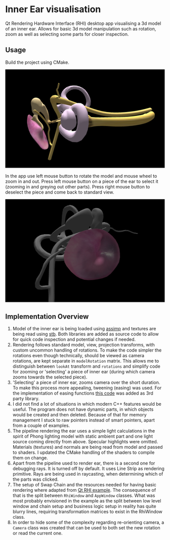 # Inner Ear visualisation

Qt Rendering Hardware Interface (RHI) desktop app visualising a 3d model of an inner ear.
Allows for basic 3d model manipulation such as rotation, zoom as well as selecting some parts for closer inspection.

## Usage

Build the project using CMake.

![Inner Ear seen from the app](./inner_ear.png)

In the app use left mouse button to rotate the model and mouse wheel to zoom in and out.
Press left mouse button on a piece of the ear to select it (zooming in and greying out other parts).
Press right mouse button to deselect the piece and come back to standard view.

![Tympanic Membrane closeup](./inner_ear_selected.png)

## Implementation Overview

1. Model of the inner ear is being loaded using [assimp](https://github.com/assimp/assimp) and textures are being read using [stb](https://github.com/nothings/stb).
Both libraries are added as source code to allow for quick code inspection and potential changes if needed.
2. Rendering follows standard model, view, projection transforms, with custom uncommon handling of rotations.
To make the code simpler the rotations even though technically, should be viewed as camera rotations, are kept separate
in `modelRotation` matrix. This allows me to distinguish between `lookAt` transform and `rotations` and simplify
code for zooming or 'selecting' a piece of inner ear (during which camera zooms towards the selected piece).
3. 'Selecting' a piece of inner ear, zooms camera over the short duration.
To make this process more appealing, tweening (easing) was used. 
For the implementation of easing functions [this code](https://github.com/nicolausYes/easing-functions) was added as 3rd party library.
4. I did not find a lot of situations in which modern C++ features would be useful.
The program does not have dynamic parts, in which objects would be created and then deleted.
Because of that for memory management I stuck to raw pointers instead of smart pointers, apart from a couple of examples.
5. The pipeline rendering the ear uses a simple light calculations in the spirit of Phong lighting model with
static ambient part and one light source coming directly from above. Specular highlights were omitted.
Materials (textures) and normals are being read from model and passed to shaders.
I updated the CMake handling of the shaders to compile them on change.
6. Apart from the pipeline used to render ear, there is a second one for debugging rays. 
It is turned off by default. It uses Line Strip as rendering primitive. 
Rays are being used in raycasting, when determining which of the parts was clicked.
7. The setup of Swap Chain and the resources needed for having basic rendering where adapted from
[Qt RHI example](https://doc.qt.io/qt-6/qtgui-rhiwindow-example.html).
The consequence of that is the split between `RhiWindow` and `AppWindow` classes.
What was most probably envisioned in the example as the split between low level window and chain setup and business 
logic setup in reality has quite blurry lines, requiring transformation matrices to exist in the RhiWindow class.
8. In order to hide some of the complexity regarding re-orienting camera, a `Camera` class was created that can be
used to both set the new rotation or read the current one.